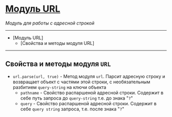 # [Модуль URL](https://nodejs.org/api/url.html)

*Модуль для работы с адресной строкой*

***

- [Модуль URL]
  - [Свойства и методы модуля URL]

***

## Свойства и методы модуля `URL`

* `url.parse(url, true)` - Метод модуля `url`. Парсит адресную строку и возвращает объект с частями этой строки, с необязательным разбитием `query-string` на ключи объекта
  * `pathname` - Свойство распаршеной адресной строки. Содержит в себе путь запроса до `query-string` т.е. до знака "`?`"
  * `query` - Свойство распаршеной адресной строки. Содержит в себе `query string` запроса, т.е. после знака "`?`"